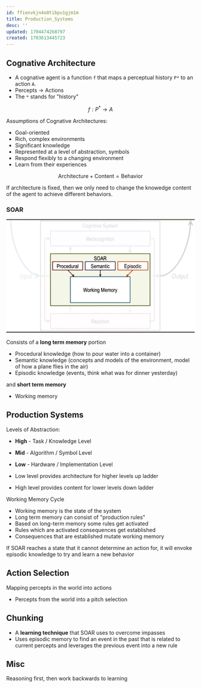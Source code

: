 ```yaml
---
id: ffienvkjn4o8tibpu1gjm1m
title: Production_Systems
desc: ''
updated: 1704474268797
created: 1703613445723
---
```


## Cognative Architecture

- A cognative agent is a function `f` that maps a perceptual history `P*` to an action `A`.
- Percepts -> Actions
- The `*` stands for "history"

$$
f: P^* \rightarrow A
$$

Assumptions of Cognative Architectures:

- Goal-oriented
- Rich, complex environments
- Significant knowledge
- Represented at a level of abstraction, symbols
- Respond flexibly to a changing environment
- Learn from their experiences

$$
\text{Architecture} + \text{Content} = \text{Behavior}
$$

If architecture is fixed, then we only need to change the knowedge content of the agent to achieve different behaviors.

### SOAR

![SOAR](./assets/SOAR.png)

Consists of a **long term memory** portion

- Procedural knowledge (how to pour water into a container)
- Semantic knowledge (concepts and models of the environment, model of how a plane flies in the air)
- Episodic knowledge (events, think what was for dinner yesterday)

and **short term memory**

- Working memory

## Production Systems

Levels of Abstraction:

- **High** - Task / Knowledge Level
- **Mid** - Algorithm / Symbol Level
- **Low** - Hardware / Implementation Level

- Low level provides architecture for higher levels up ladder
- High level provides content for lower levels down ladder

Working Memory Cycle

- Working memory is the state of the system
- Long term memory can consist of "production rules"
- Based on long-term memory some rules get activated
- Rules which are activated consequences get established
- Consequences that are established mutate working memory

If SOAR reaches a state that it cannot determine an action for, it will envoke episodic knowledge to try and learn a new behavior

## Action Selection

Mapping percepts in the world into actions

- Percepts from the world into a pitch selection

## Chunking

- A **learning technique** that SOAR uses to overcome impasses
- Uses episodic memory to find an event in the past that is related to current percepts and leverages the previous event into a new rule

## Misc

Reasoning first, then work backwards to learning
